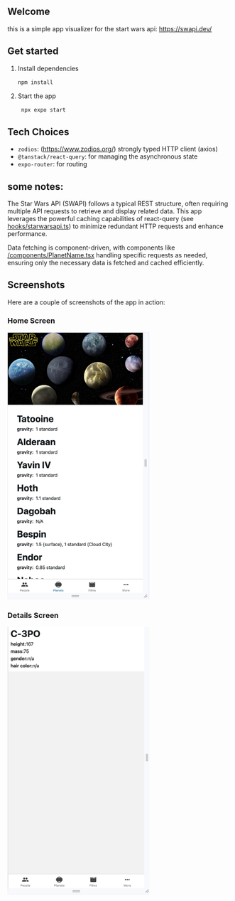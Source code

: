 
## Welcome

this is a simple app visualizer for the start wars api: https://swapi.dev/

## Get started

1. Install dependencies

   ```bash
   npm install
   ```

2. Start the app

   ```bash
    npx expo start
   ```



## Tech Choices

- `zodios`: (https://www.zodios.org/) strongly typed HTTP client (axios)
- `@tanstack/react-query`: for managing the asynchronous state
- `expo-router`: for routing


## some notes:

The Star Wars API (SWAPI) follows a typical REST structure, often requiring multiple API requests to retrieve and display related data. This app leverages the powerful caching capabilities of react-query (see [hooks/starwarsapi.ts](/hooks/starwarsapi.ts)) to minimize redundant HTTP requests and enhance performance.

Data fetching is component-driven, with components like [/components/PlanetName.tsx](/components/PlanetName.tsx) handling specific requests as needed, ensuring only the necessary data is fetched and cached efficiently.



## Screenshots

Here are a couple of screenshots of the app in action:

### Home Screen
<img src="/assets_readme/screen_home.png" width="320px" />

### Details Screen
<img src="/assets_readme/screen_details.png" width="320px" />

